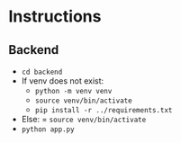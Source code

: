 # Instructions

## Backend

- `cd backend`
- If venv does not exist:
    - `python -m venv venv`
    - `source venv/bin/activate`
    - `pip install -r ../requirements.txt`
- Else:
    = `source venv/bin/activate`
- `python app.py`
